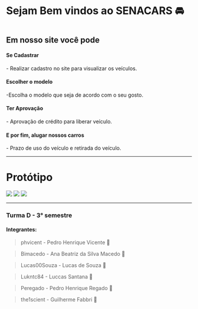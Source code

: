 # Sejam Bem vindos ao SENACARS 🚘

<h1></h1>
<h2>
Em nosso site você pode 
</h2>

<h4>
Se Cadastrar
</h4>
- Realizar cadastro no site para visualizar os veículos. 

<h4>
Escolher o modelo
</h4>
-Escolha o modelo que seja de acordo com o seu gosto.

<h4>
Ter Aprovação
</h4>
- Aprovação de crédito para liberar veículo.

<h4>
E por fim, alugar nossos carros
</h4>
- Prazo de uso do veículo e retirada do veículo.
 
 


---
<h1>Protótipo</h1>

<div>
<img src="https://user-images.githubusercontent.com/112720353/226134097-4e109ab7-ebe0-4da1-8d15-4d791e59049f.png" "width 700px"/>
<img src="https://user-images.githubusercontent.com/112720353/226142022-7f7c254f-edf1-484f-b88f-dfcd07e86fbb.png" "width 700px"/>
<img src="https://user-images.githubusercontent.com/112720353/226134099-e782b9dc-aa66-4f2f-8ff7-48aa13f45f23.png" "width 700px"/>
</div>

---

### Turma D - 3° semestre

#### Integrantes: 

> phvicent - Pedro Henrique Vicente 🦖

> Bimacedo - Ana Beatriz da Silva Macedo 🐙

> Lucas00Souza - Lucas de Souza 🐧

> Lukntc84 - Luccas Santana 🐼

> Peregado - Pedro Henrique Regado 🐶

> the1scient - Guilherme Fabbri 🐯
